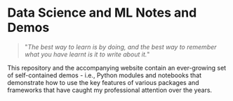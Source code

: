 # Data Science and ML Notes and Demos

> "_The best way to learn is by doing, and the best way to remember what you have learnt is it to write about it._"

This repository and the accompanying website contain an ever-growing set of self-contained demos - i.e., Python modules and notebooks that demonstrate how to use the key features of various packages and frameworks that have caught my professional attention over the years.
